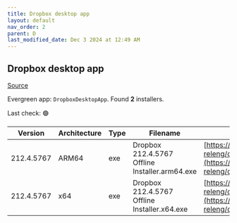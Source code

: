 ```yaml
---
title: Dropbox desktop app
layout: default
nav_order: 2
parent: D
last_modified_date: Dec 3 2024 at 12:49 AM
---
```


## Dropbox desktop app

[Source](https://www.dropbox.com/desktop)

Evergreen app: `DropboxDesktopApp`. Found **2** installers.

Last check: 🟢

| Version    | Architecture | Type | Filename                                       | URI                                                                                                                                                                                                            |
| ---------- | ------------ | ---- | ---------------------------------------------- | -------------------------------------------------------------------------------------------------------------------------------------------------------------------------------------------------------------- |
| 212.4.5767 | ARM64        | exe  | Dropbox 212.4.5767 Offline Installer.arm64.exe | [https://edge.dropboxstatic.com/dbx-releng/client/Dropbox%20212.4.5767%20Offline%20Installer.arm64.exe](https://edge.dropboxstatic.com/dbx-releng/client/Dropbox%20212.4.5767%20Offline%20Installer.arm64.exe) |
| 212.4.5767 | x64          | exe  | Dropbox 212.4.5767 Offline Installer.x64.exe   | [https://edge.dropboxstatic.com/dbx-releng/client/Dropbox%20212.4.5767%20Offline%20Installer.x64.exe](https://edge.dropboxstatic.com/dbx-releng/client/Dropbox%20212.4.5767%20Offline%20Installer.x64.exe)     |
